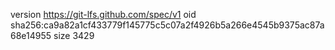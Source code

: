 version https://git-lfs.github.com/spec/v1
oid sha256:ca9a82a1cf433779f145775c5c07a2f4926b5a266e4545b9375ac87a68e14955
size 3429
